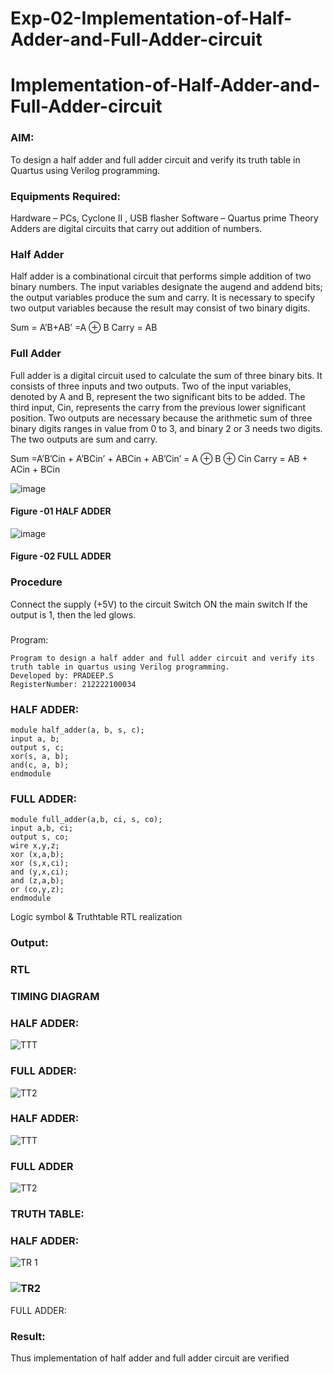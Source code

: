 # Exp-02-Implementation-of-Half-Adder-and-Full-Adder-circuit

# Implementation-of-Half-Adder-and-Full-Adder-circuit
### AIM:
To design a half adder and full adder circuit and verify its truth table in Quartus using Verilog programming.

### Equipments Required:
Hardware – PCs, Cyclone II , USB flasher
Software – Quartus prime
Theory
Adders are digital circuits that carry out addition of numbers.

### Half Adder
Half adder is a combinational circuit that performs simple addition of two binary numbers. The input variables designate the augend and addend bits; the output variables produce the sum and carry. It is necessary to specify two output variables because the result may consist of two binary digits.

Sum = A’B+AB’ =A ⊕ B Carry = AB

### Full Adder
Full adder is a digital circuit used to calculate the sum of three binary bits. It consists of three inputs and two outputs. Two of the input variables, denoted by A and B, represent the two significant bits to be added. The third input, Cin, represents the carry from the previous lower significant position. Two outputs are necessary because the arithmetic sum of three binary digits ranges in value from 0 to 3, and binary 2 or 3 needs two digits. The two outputs are sum and carry.

Sum =A’B’Cin + A’BCin’ + ABCin + AB’Cin’ = A ⊕ B ⊕ Cin Carry = AB + ACin + BCin

 ![image](https://user-images.githubusercontent.com/36288975/163552156-a13e5a56-c638-4110-97d9-8896907c8d25.png)

#### Figure -01 HALF ADDER 


![image](https://user-images.githubusercontent.com/36288975/163552057-b3547877-6d07-45b4-b7e0-bcfebfad9e1d.png)

#### Figure -02 FULL ADDER 

### Procedure

Connect the supply (+5V) to the circuit
Switch ON the main switch
If the output is 1, then the led glows.
### 
Program:
```
Program to design a half adder and full adder circuit and verify its truth table in quartus using Verilog programming.
Developed by: PRADEEP.S
RegisterNumber: 212222100034
```
### HALF ADDER:
```
module half_adder(a, b, s, c);
input a, b;
output s, c;
xor(s, a, b);
and(c, a, b);
endmodule
```



### FULL ADDER:
```
module full_adder(a,b, ci, s, co);
input a,b, ci;
output s, co;
wire x,y,z;
xor (x,a,b);
xor (s,x,ci);
and (y,x,ci);
and (z,a,b);
or (co,y,z);
endmodule
```





Logic symbol & Truthtable
RTL realization

### Output:
### RTL

### TIMING DIAGRAM

### HALF ADDER:
![TTT](https://user-images.githubusercontent.com/120539823/230783707-e32984e6-292d-4c53-8ec7-3d0afd0bfee1.png)
### FULL ADDER:
![TT2](https://user-images.githubusercontent.com/120539823/230783721-70d67379-20ed-4d6e-9dd8-5d06fb75f93e.png)



### HALF ADDER:
![TTT](https://user-images.githubusercontent.com/120539823/230783812-3de35b4a-29a1-412c-8759-3e478c7ed8c8.png)
   
### FULL ADDER
![TT2](https://user-images.githubusercontent.com/120539823/230783823-939f0c86-b29c-48fb-aef4-548d66f4aba9.png)

### TRUTH TABLE:
### HALF ADDER:
![TR 1](https://user-images.githubusercontent.com/120539823/230783868-099e584f-539e-427e-9cc7-6d6fe8f5a93c.png)

### ![TR2](https://user-images.githubusercontent.com/120539823/230783871-dd537e09-c342-4cd6-86f6-79f91cd300db.png)
FULL ADDER:

### Result:
Thus implementation of half adder and full adder circuit are verified
